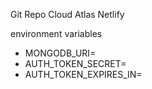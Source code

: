 

Git Repo
Cloud Atlas
Netlify

environment variables
- MONGODB_URI=
- AUTH_TOKEN_SECRET=
- AUTH_TOKEN_EXPIRES_IN=